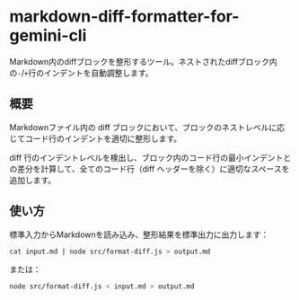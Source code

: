 # markdown-diff-formatter-for-gemini-cli

Markdown内のdiffブロックを整形するツール。ネストされたdiffブロック内の`-`/`+`行のインデントを自動調整します。

## 概要

Markdownファイル内の diff ブロックにおいて、ブロックのネストレベルに応じてコード行のインデントを適切に整形します。

diff 行のインデントレベルを検出し、ブロック内のコード行の最小インデントとの差分を計算して、全てのコード行（diff ヘッダーを除く）に適切なスペースを追加します。

## 使い方

標準入力からMarkdownを読み込み、整形結果を標準出力に出力します：

```bash
cat input.md | node src/format-diff.js > output.md
```

または：

```bash
node src/format-diff.js < input.md > output.md
```

